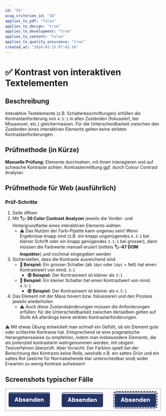 ```yaml
---
id: "55"
wcag_criterion_id: "16"
applies_to_pdf: "false"
applies_to_design: "true"
applies_to_development: "true"
applies_to_content: "false"
applies_to_quality_assurance: "true"
created_at: "2024-03-15 07:41:16"
---
```


# ✅ Kontrast von interaktiven Textelementen

## Beschreibung

Interaktive Textelemente (z.B. Schalterbeschriftungen) erfüllen die Kontrastanforderung von `4.5:1` in allen Zuständen (fokussiert, bei Mouseover, etc.) gleichermassen. Für die Unterscheidbarkeit zwischen den Zuständen eines interaktiven Elements gelten keine strikten Kontrastanforderungen.

## Prüfmethode (in Kürze)

**Manuelle Prüfung:** Elemente durchsehen, mit ihnen interagieren und auf schwache Kontraste achten. Kontrastermittlung ggf. durch Colour Contrast Analyser.

## Prüfmethode für Web (ausführlich)

### Prüf-Schritte

1. Seite öffnen
1. Mit **🏷️-39 Color Contrast Analyzer** jeweils die Vorder- und Hintergrundfarbe eines interaktiven Elements wählen
    - ⚠️ Das Nutzen der Farb-Pipette kann ungenau sein! Wenn Ergebnisse knapp sind (z.B. ein knapp ungenügendes `4.3:1` bei kleiner Schrift oder ein knapp genügendes `3.1:1` bei grosser), dann müssen die Farbwerte manuell eruiert (mittels **🏷️-47 DOM Inspektor**) und nochmal eingegeben werden
1. Sicherstellen, dass die Kontraste ausreichend sind
    - **🙂 Beispiel:** Ein grosser Schalter (ab `18pt` oder `14pt` + fett) hat einen Kontrastwert von mind. `3:1`
        - **😡 Beispiel:** Der Kontrastwert ist kleiner als `3:1`
    - **🙂 Beispiel:** Ein kleiner Schalter hat einen Kontrastwert von mind. `4.5:1`
        - **😡 Beispiel:** Der Kontrastwert ist kleiner als `4.5:1`
1. Das Element mit der Maus hovern bzw. fokussieren und den Prozess jeweils wiederholen
    - ⚠️ Auch diese Zustandsänderungen müssen die Anforderungen erfüllen; für die Unterscheidbarkeit zwischen denselben gelten auf Stufe AA allerdings keine strikten Kontrastanforderungen.

⚠️ Mit etwas Übung entwickelt man schnell ein Gefühl, ob ein Element gute oder schlechte Kontraste hat. Entsprechend ist eine pragmatische Herangehensweise zu empfehlen, indem man insbesondere Elemente, die als potenziell kontrastarm wahrgenommen werden, mit obigem Testverfahren überprüft. Aber Vorsicht: Der Farbton spielt bei der Berechnung des Kontrasts keine Rolle, weshalb z.B. ein sattes Grün und ein sattes Rot (welche für Normalsehende klar unterscheidbar sind) wider Erwarten zu wenig Kontrast aufweisen!

## Screenshots typischer Fälle

![Schalter mit unterschiedlichen Zuständen](images/schalter-mit-unterschiedlichen-zustnden.png)